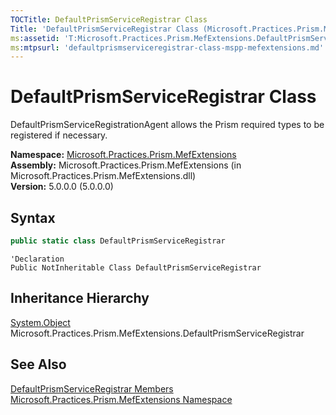 ```yaml
---
TOCTitle: DefaultPrismServiceRegistrar Class
Title: 'DefaultPrismServiceRegistrar Class (Microsoft.Practices.Prism.MefExtensions)'
ms:assetid: 'T:Microsoft.Practices.Prism.MefExtensions.DefaultPrismServiceRegistrar'
ms:mtpsurl: 'defaultprismserviceregistrar-class-mspp-mefextensions.md'
---
```



# DefaultPrismServiceRegistrar Class

DefaultPrismServiceRegistrationAgent allows the Prism required types to be registered if necessary.

**Namespace:** [Microsoft.Practices.Prism.MefExtensions](/patterns-practices/reference/mspp-mefextensions-namespace)  
**Assembly:** Microsoft.Practices.Prism.MefExtensions (in Microsoft.Practices.Prism.MefExtensions.dll)  
**Version:** 5.0.0.0 (5.0.0.0)

## Syntax

```C#
public static class DefaultPrismServiceRegistrar
```

```VB
'Declaration
Public NotInheritable Class DefaultPrismServiceRegistrar
```

## Inheritance Hierarchy

[System.Object](http://msdn.microsoft.com/en-us/library/e5kfa45b)  
Microsoft.Practices.Prism.MefExtensions.DefaultPrismServiceRegistrar

## See Also

[DefaultPrismServiceRegistrar Members](/patterns-practices/reference/defaultprismserviceregistrar-members-mspp-mefextensions)  
[Microsoft.Practices.Prism.MefExtensions Namespace](/patterns-practices/reference/mspp-mefextensions-namespace)  